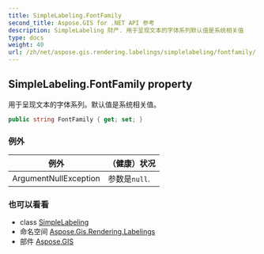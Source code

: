 ```yaml
---
title: SimpleLabeling.FontFamily
second_title: Aspose.GIS for .NET API 参考
description: SimpleLabeling 财产. 用于呈现文本的字体系列默认值是系统相关值
type: docs
weight: 40
url: /zh/net/aspose.gis.rendering.labelings/simplelabeling/fontfamily/
---
```

## SimpleLabeling.FontFamily property

用于呈现文本的字体系列。默认值是系统相关值。

```csharp
public string FontFamily { get; set; }
```

### 例外

| 例外 | （健康）状况 |
| --- | --- |
| ArgumentNullException | 参数是`null`. |

### 也可以看看

* class [SimpleLabeling](../)
* 命名空间 [Aspose.Gis.Rendering.Labelings](../../simplelabeling/)
* 部件 [Aspose.GIS](../../../)


